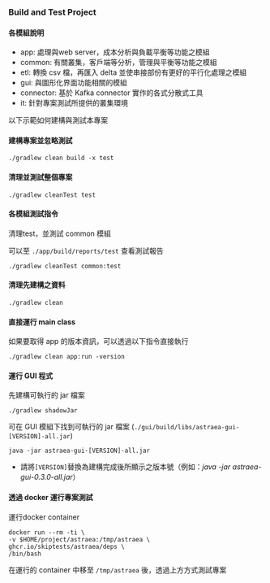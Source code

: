 ### Build and Test Project

#### 各模組說明 ####

- app: 處理與web server，成本分析與負載平衡等功能之模組
- common: 有關叢集，客戶端等分析，管理與平衡等功能之模組
- etl: 轉換 csv 檔，再匯入 delta 並使串接部份有更好的平行化處理之模組
- gui: 與圖形化界面功能相關的模組
- connector: 基於 Kafka connector 實作的各式分散式工具
- it: 針對專案測試所提供的叢集環境

以下示範如何建構與測試本專案

#### 建構專案並忽略測試 ####
    ./gradlew clean build -x test

#### 清理並測試整個專案 ####
    ./gradlew cleanTest test

#### 各模組測試指令 ####

清理test，並測試 common 模組

可以至 `./app/build/reports/test` 查看測試報告

    ./gradlew cleanTest common:test

#### 清理先建構之資料
    ./gradlew clean 

#### 直接運行 main class ####

如果要取得 app 的版本資訊，可以透過以下指令直接執行

    ./gradlew clean app:run -version

#### 運行 GUI 程式 ####

先建構可執行的 jar 檔案

    ./gradlew shadowJar

可在 GUI 模組下找到可執行的 jar 檔案 (`./gui/build/libs/astraea-gui-[VERSION]-all.jar`)

    java -jar astraea-gui-[VERSION]-all.jar

- 請將`[VERSION]`替換為建構完成後所顯示之版本號（例如：_java -jar astraea-gui-0.3.0-all.jar_）
#### 透過 docker 運行專案測試 ####

運行docker container

    docker run --rm -ti \
    -v $HOME/project/astraea:/tmp/astraea \
    ghcr.io/skiptests/astraea/deps \
    /bin/bash

在運行的 container 中移至 `/tmp/astraea` 後，透過上方方式測試專案